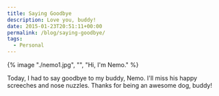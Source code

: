 ```yaml
---
title: Saying Goodbye
description: Love you, buddy!
date: 2015-01-23T20:51:11+00:00
permalink: /blog/saying-goodbye/
tags:
  - Personal
---
```


{% image "./nemo1.jpg", "", "Hi, I'm Nemo." %}

Today, I had to say goodbye to my buddy, Nemo. I'll miss his happy screeches and nose nuzzles. Thanks for being an awesome dog, buddy!
